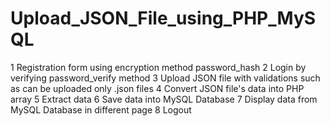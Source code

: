 # Upload_JSON_File_using_PHP_MySQL

1 Registration form using encryption method password_hash 
2 Login by verifying password_verify method
3 Upload JSON file with validations such as can be uploaded only .json files
4 Convert JSON file's data into PHP array
5 Extract data
6 Save data into MySQL Database
7 Display data from MySQL Database in different page
8 Logout
